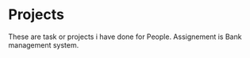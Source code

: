 # Projects
These are task or projects i have done for People.
Assignement is Bank management system.
